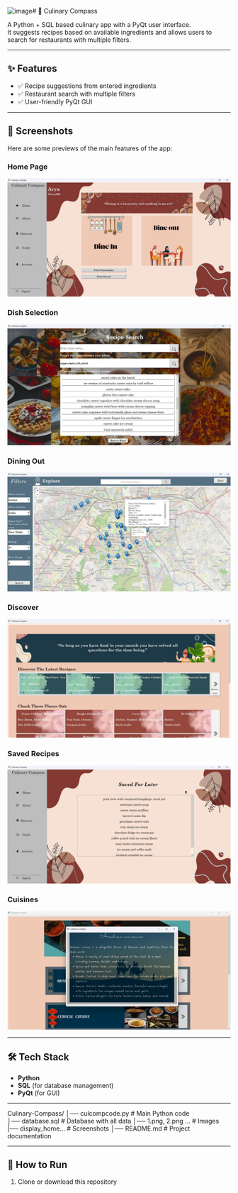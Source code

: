 <img width="1198" height="638" alt="image" src="https://github.com/user-attachments/assets/431dc96d-93d5-48c4-bddf-64d6384d58a8" /># 🍴 Culinary Compass

A Python + SQL based culinary app with a PyQt user interface.  
It suggests recipes based on available ingredients and allows users to search for restaurants with multiple filters.  

---

## ✨ Features
- ✅ Recipe suggestions from entered ingredients  
- ✅ Restaurant search with multiple filters  
- ✅ User-friendly PyQt GUI  

---
## 📸 Screenshots

Here are some previews of the main features of the app:

### Home Page
![Home UI](display_home.png)

### Dish Selection
![Recipe search and suggestion](display_recipe1.png)

### Dining Out
![Dine Out](display_explore2.png)

### Discover
![Discover](display_discover.png)

### Saved Recipes
![Saved](display_saved.png)

### Cuisines
![Discover](display_cuisines2.png)

---
## 🛠️ Tech Stack
- **Python**  
- **SQL** (for database management)  
- **PyQt** (for GUI)  

---
Culinary-Compass/
│── culcompcode.py        # Main Python code  
│── database.sql          # Database with all data 
│── 1.png, 2.png ...      # Images  
|── display_home...       # Screenshots 
│── README.md             # Project documentation  

---
## 🚀 How to Run
1. Clone or download this repository


